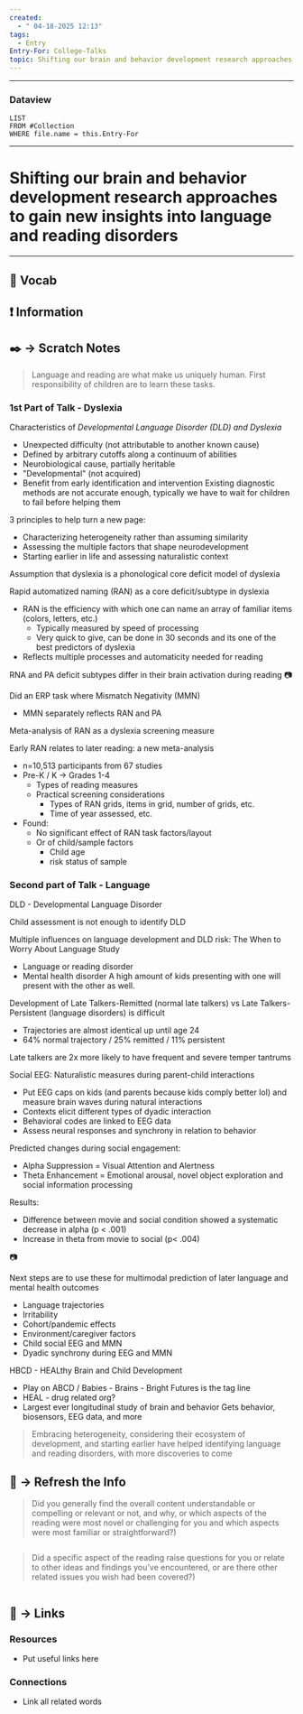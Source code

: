 ```yaml
---
created:
  - " 04-18-2025 12:13"
tags:
  - Entry
Entry-For: College-Talks
topic: Shifting our brain and behavior development research approaches to gain new insights into language and reading disorders
---
```


---
### Dataview
```dataview
LIST
FROM #Collection
WHERE file.name = this.Entry-For
```
---

# Shifting our brain and behavior development research approaches to gain new insights into language and reading disorders
---

## 🎤 Vocab



## ❗ Information



## ✒️ -> Scratch Notes
> Language and reading are what make us uniquely human. First responsibility of children are to learn these tasks.

### 1st Part of Talk - Dyslexia
Characteristics of *Developmental Language Disorder (DLD) and Dyslexia*
- Unexpected difficulty (not attributable to another known cause)
- Defined by arbitrary cutoffs along a continuum of abilities
- Neurobiological cause, partially heritable
- "Developmental" (not acquired)
- Benefit from early identification and intervention
Existing diagnostic methods are not accurate enough, typically we have to wait for children to fail before helping them

3 principles to help turn a new page:
- Characterizing heterogeneity rather than assuming similarity
- Assessing the multiple factors that shape neurodevelopment
- Starting earlier in life and assessing naturalistic context

Assumption that dyslexia is a phonological core deficit model of dyslexia

Rapid automatized naming (RAN) as a core deficit/subtype in dyslexia
- RAN is the efficiency with which one can name an array of familiar items (colors, letters, etc.)
	- Typically measured by speed of processing
	- Very quick to give, can be done in 30 seconds and its one of the best predictors of dyslexia
- Reflects multiple processes and automaticity needed for reading

RNA and PA deficit subtypes differ in their brain activation during reading
📷

Did an ERP task where Mismatch Negativity (MMN) 
- MMN separately reflects RAN and PA

Meta-analysis of RAN as a dyslexia screening measure

Early RAN relates to later reading: a new meta-analysis
- n=10,513 participants from 67 studies
- Pre-K / K -> Grades 1-4
	- Types of reading measures
	- Practical screening considerations
		- Types of RAN grids, items in grid, number of grids, etc.
		- Time of year assessed, etc.
- Found:
	- No significant effect of RAN task factors/layout
	- Or of child/sample factors
		- Child age
		- risk status of sample

### Second part of Talk - Language
DLD - Developmental Language Disorder

Child assessment is not enough to identify DLD

Multiple influences on language development and DLD risk: The When to Worry About Language Study
- Language or reading disorder
- Mental health disorder
A high amount of kids presenting with one will present with the other as well. 

Development of Late Talkers-Remitted (normal late talkers) vs Late Talkers-Persistent (language disorders) is difficult
- Trajectories are almost identical up until age 24
- 64% normal trajectory / 25% remitted / 11% persistent

Late talkers are 2x more likely to have frequent and severe temper tantrums

Social EEG: Naturalistic measures during parent-child interactions
- Put EEG caps on kids (and parents because kids comply better lol) and measure brain waves during natural interactions
- Contexts elicit different types of dyadic interaction
- Behavioral codes are linked to EEG data
- Assess neural responses and synchrony in relation to behavior

Predicted changes during social engagement:
- Alpha Suppression = Visual Attention and Alertness
- Theta Enhancement = Emotional arousal, novel object exploration and social information processing

Results:
- Difference between movie and social condition showed a systematic decrease in alpha (p < .001)
- Increase in theta from movie to social (p< .004)

📷

Next steps are to use these for multimodal prediction of later language and mental health outcomes
- Language trajectories
- Irritability
- Cohort/pandemic effects
- Environment/caregiver factors
- Child social EEG and MMN
- Dyadic synchrony during EEG and MMN


HBCD - HEALthy Brain and Child Development
- Play on ABCD / Babies - Brains - Bright Futures is the tag line
- HEAL - drug related org?
- Largest ever longitudinal study of brain and behavior
Gets behavior, biosensors, EEG data, and more

> Embracing heterogeneity, considering their ecosystem of development, and starting earlier have helped identifying language and reading disorders, with more discoveries to come 




## 🧪 -> Refresh the Info
> Did you generally find the overall content understandable or compelling or relevant or not, and why, or which aspects of the reading were most novel or challenging for you and which aspects were most familiar or straightforward?)  
```

```

> Did a specific aspect of the reading raise questions for you or relate to other ideas and findings you’ve encountered, or are there other related issues you wish had been covered?)
```

```



## 🔗 -> Links
### Resources
- Put useful links here


### Connections
- Link all related words

